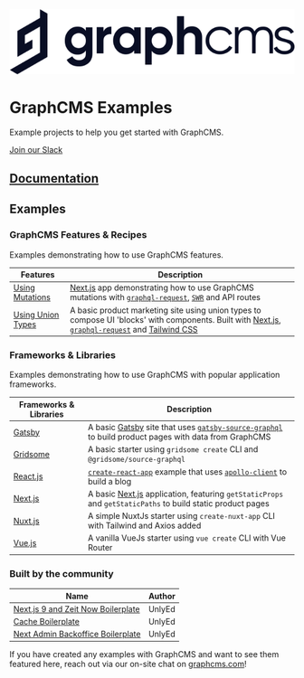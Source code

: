 <img src="https://raw.githubusercontent.com/GraphCMS/graphcms-examples/master/assets/gcms-logo.svg?sanitize=true" width="700px" alt="GraphCMS Logo" />

# GraphCMS Examples

Example projects to help you get started with GraphCMS.

[Join our Slack](https://slack.graphcms.com)


## [Documentation](https://graphcms.com/docs)


## Examples

### GraphCMS Features & Recipes

Examples demonstrating how to use GraphCMS features.

| Features       | Description                                                                                                                                                                                                                             |
| -------------------------------------- | -------------------------------------------------------------------------------------------------------------------------------------------------------------------------------------------------------------------------------------------------- |
| [Using Mutations](using-mutations)     | [Next.js](https://nextjs.org) app demonstrating how to use GraphCMS mutations with [`graphql-request`](https://github.com/prisma-labs/graphql-request), [`SWR`](https://github.com/zeit/swr) and API routes                                        |
| [Using Union Types](using-union-types) | A basic product marketing site using union types to compose UI 'blocks' with components. Built with [Next.js](https://nextjs.org), [`graphql-request`](https://github.com/prisma-labs/graphql-request) and [Tailwind CSS](https://tailwindcss.com) |

### Frameworks & Libraries

Examples demonstrating how to use GraphCMS with popular application frameworks.

| Frameworks & Libraries    | Description |
| ------------------------- | ----------- |
| [Gatsby](with-gatsby)     | A basic [Gatsby](https://www.gatsbyjs.org/) site that uses [`gatsby-source-graphql`](https://www.gatsbyjs.org/packages/gatsby-source-graphql/) to build product pages with data from GraphCMS |
| [Gridsome](with-gridsome) | A basic starter using `gridsome create` CLI and `@gridsome/source-graphql` |
| [React.js](with-reactjs)  | [`create-react-app`](https://github.com/facebook/create-react-app) example that uses [`apollo-client`](https://github.com/apollographql/apollo-client) to build a blog                        |
| [Next.js](with-nextjs)    | A basic [Next.js](https://nextjs.org) application, featuring `getStaticProps` and `getStaticPaths` to build static product pages                                                              |
| [Nuxt.js](with-nuxtjs)    | A simple NuxtJs starter using `create-nuxt-app` CLI with Tailwind and Axios added |
| [Vue.js](with-vuejs)      | A vanilla VueJs starter using `vue create` CLI with Vue Router |

### Built by the community

| Name                                                                                | Author |
| ----------------------------------------------------------------------------------- | ------ |
| [Next.js 9 and Zeit Now Boilerplate](https://github.com/UnlyEd/next-right-now/)     | UnlyEd |
| [Cache Boilerplate](https://github.com/UnlyEd/GraphCMS-cache-boilerplate)           | UnlyEd |
| [Next Admin Backoffice Boilerplate](https://github.com/UnlyEd/next-right-now-admin) | UnlyEd |

If you have created any examples with GraphCMS and want to see them featured here, reach out via our on-site chat on [graphcms.com](https://graphcms.com)!
